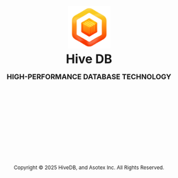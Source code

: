 <h1 align="center">
    <img width="99px" alt="Hive DB brand logo" src="https://raw.githubusercontent.com/hive-database/.github/refs/heads/main/media/hive-db-icon-orange.png">
    <br><strong>Hive DB</strong><br>
    <sub><sup><sub>HIGH-PERFORMANCE DATABASE TECHNOLOGY</sup></sub></sub>
</h1>


<br><br><br><br><br><br>




<!--// COPYRIGHT // -->
<div align="center">
    <br>
    <h2></h2>
    <sub>
        Copyright &copy; 2025 HiveDB, and Asotex Inc. All Rights Reserved.
    </sub>
</div>